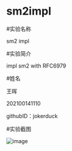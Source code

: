 # sm2impl


#实验名称

sm2 impl

#实验简介

impl sm2 with RFC6979

#姓名

王晖

202100141110

githubID：jokerduck

#实验截图

![image](https://github.com/jokerduck/sm2impl/assets/130890730/eb6e2a17-b261-4ddf-845e-e94e911b3569)
